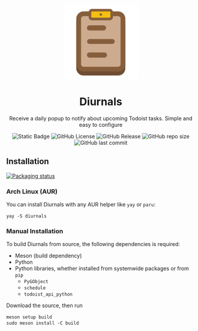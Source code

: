 <p align="center">
    <img src="data/io.github.sss_says_snek.diurnals.svg" width="200" alt="Diurnals logo">
</p>
<h1 align="center">Diurnals</h1>
<p align="center">Receive a daily popup to notify about upcoming Todoist tasks. Simple and easy to configure</p>
<p align="center">
    <img alt="Static Badge" src="https://img.shields.io/badge/Python-%233776ab?style=for-the-badge&logo=python&logoColor=ffffff">
    <img alt="GitHub License" src="https://img.shields.io/github/license/SSS-Says-Snek/diurnals?style=for-the-badge">
    <img alt="GitHub Release" src="https://img.shields.io/github/v/release/SSS-Says-Snek/diurnals?style=for-the-badge">
    <img alt="GitHub repo size" src="https://img.shields.io/github/repo-size/SSS-Says-Snek/diurnals?style=for-the-badge">
    <img alt="GitHub last commit" src="https://img.shields.io/github/last-commit/SSS-Says-Snek/diurnals?style=for-the-badge">
</p>

## Installation

[![Packaging status](https://repology.org/badge/vertical-allrepos/diurnals.svg)](https://repology.org/project/diurnals/versions)

### Arch Linux (AUR)
You can install Diurnals with any AUR helper like `yay` or `paru`:
```
yay -S diurnals
```

### Manual Installation
To build Diurnals from source, the following dependencies is required:
- Meson (build dependency)
- Python
- Python libraries, whether installed from systemwide packages or from `pip`
    - `PyGObject`
    - `schedule`
    - `todoist_api_python`

Download the source, then run
```
meson setup build
sudo meson install -C build
```
